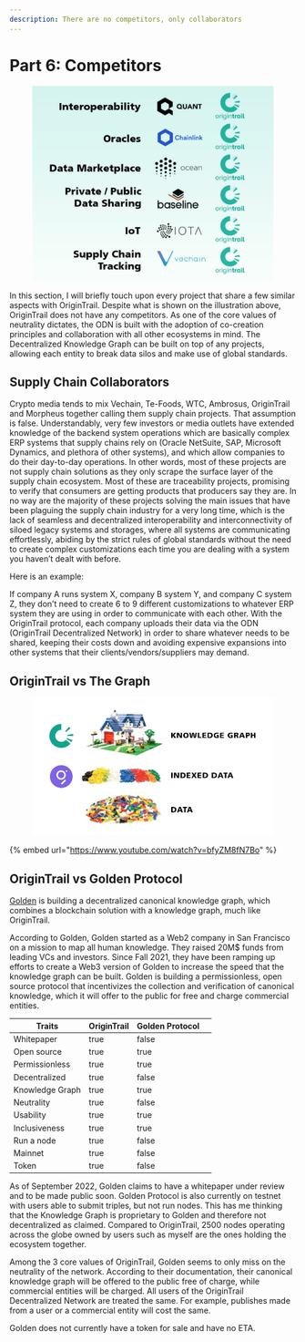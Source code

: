 ```yaml
---
description: There are no competitors, only collaborators
---
```


# Part 6: Competitors

<figure><img src="../.gitbook/assets/OTvsothers.jpg" alt=""><figcaption></figcaption></figure>

In this section, I will briefly touch upon every project that share a few similar aspects with OriginTrail. Despite what is shown on the illustration above, OriginTrail does not have any competitors. As one of the core values of neutrality dictates, the ODN is built with the adoption of co-creation principles and collaboration with all other ecosystems in mind. The Decentralized Knowledge Graph can be built on top of any projects, allowing each entity to break data silos and make use of global standards.&#x20;

## Supply Chain Collaborators

Crypto media tends to mix Vechain, Te-Foods, WTC, Ambrosus, OriginTrail and Morpheus together calling them supply chain projects. That assumption is false. Understandably, very few investors or media outlets have extended knowledge of the backend system operations which are basically complex ERP systems that supply chains rely on (Oracle NetSuite, SAP, Microsoft Dynamics, and plethora of other systems), and which allow companies to do their day-to-day operations. In other words, most of these projects are not supply chain solutions as they only scrape the surface layer of the supply chain ecosystem. Most of these are traceability projects, promising to verify that consumers are getting products that producers say they are. In no way are the majority of these projects solving the main issues that have been plaguing the supply chain industry for a very long time, which is the lack of seamless and decentralized interoperability and interconnectivity of siloed legacy systems and storages, where all systems are communicating effortlessly, abiding by the strict rules of global standards without the need to create complex customizations each time you are dealing with a system you haven’t dealt with before.&#x20;

Here is an example:

If company A runs system X, company B system Y, and company C system Z, they don’t need to create 6 to 9 different customizations to whatever ERP system they are using in order to communicate with each other. With the OriginTrail protocol, each company uploads their data via the ODN (OriginTrail Decentralized Network) in order to share whatever needs to be shared, keeping their costs down and avoiding expensive expansions into other systems that their clients/vendors/suppliers may demand.

## OriginTrail vs The Graph

<figure><img src="../.gitbook/assets/KnowledgeGraph.jpg" alt=""><figcaption></figcaption></figure>

{% embed url="https://www.youtube.com/watch?v=bfyZM8fN7Bo" %}

## OriginTrail vs Golden Protocol

[Golden](https://golden.xyz/) is building a decentralized canonical knowledge graph, which combines a blockchain solution with a knowledge graph, much like OriginTrail.&#x20;

According to Golden, Golden started as a Web2 company in San Francisco on a mission to map all human knowledge. They raised 20M$ funds from leading VCs and investors. Since Fall 2021, they have been ramping up efforts to create a Web3 version of Golden to increase the speed that the knowledge graph can be built. Golden is building a permissionless, open source protocol that incentivizes the collection and verification of canonical knowledge, which it will offer to the public for free and charge commercial entities.

<table><thead><tr><th>Traits</th><th data-type="checkbox">OriginTrail</th><th data-type="checkbox">Golden Protocol</th><th data-hidden></th></tr></thead><tbody><tr><td>Whitepaper</td><td>true</td><td>false</td><td></td></tr><tr><td>Open source</td><td>true</td><td>true</td><td></td></tr><tr><td>Permissionless</td><td>true</td><td>true</td><td></td></tr><tr><td>Decentralized</td><td>true</td><td>false</td><td></td></tr><tr><td>Knowledge Graph</td><td>true</td><td>true</td><td></td></tr><tr><td>Neutrality</td><td>true</td><td>false</td><td></td></tr><tr><td>Usability</td><td>true</td><td>true</td><td></td></tr><tr><td>Inclusiveness</td><td>true</td><td>true</td><td></td></tr><tr><td>Run a node</td><td>true</td><td>false</td><td></td></tr><tr><td>Mainnet</td><td>true</td><td>false</td><td></td></tr><tr><td>Token</td><td>true</td><td>false</td><td></td></tr></tbody></table>

As of September 2022, Golden claims to have a whitepaper under review and to be made public soon. Golden Protocol is also currently on testnet with users able to submit triples, but not run nodes. This has me thinking that the Knowledge Graph is proprietary to Golden and therefore not decentralized as claimed. Compared to OriginTrail, 2500 nodes operating across the globe owned by users such as myself are the ones holding the ecosystem together.&#x20;

Among the 3 core values of OriginTrail, Golden seems to only miss on the neutrality of the network. According to their documentation, their canonical knowledge graph will be offered to the public free of charge, while commercial entities will be charged. All users of the OriginTrail Decentralized Network are treated the same. For example, publishes made from a user or a commercial entity will cost the same.&#x20;

Golden does not currently have a token for sale and have no ETA.&#x20;
